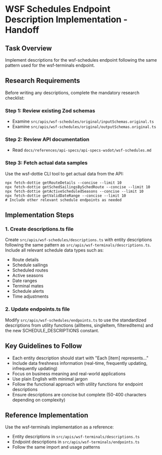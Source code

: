# WSF Schedules Endpoint Description Implementation - Handoff

## Task Overview
Implement descriptions for the wsf-schedules endpoint following the same pattern used for the wsf-terminals endpoint.

## Research Requirements
Before writing any descriptions, complete the mandatory research checklist:

### Step 1: Review existing Zod schemas
- Examine `src/apis/wsf-schedules/original/inputSchemas.original.ts`
- Examine `src/apis/wsf-schedules/original/outputSchemas.original.ts`

### Step 2: Review API documentation
- Read `docs/references/api-specs/api-specs-wsdot/wsf-schedules.md`

### Step 3: Fetch actual data samples
Use the wsf-dottie CLI tool to get actual data from the API:
```
npx fetch-dottie getRouteDetails --concise --limit 10
npx fetch-dottie getSchedSailingsBySchedRoute --concise --limit 10
npx fetch-dottie getActiveScheduledSeasons --concise --limit 10
npx fetch-dottie getValidDateRange --concise --limit 10
# Include other relevant schedule endpoints as needed
```

## Implementation Steps

### 1. Create descriptions.ts file
Create `src/apis/wsf-schedules/descriptions.ts` with entity descriptions following the same pattern as `src/apis/wsf-terminals/descriptions.ts`. Include all relevant schedule data types such as:
- Route details
- Schedule sailings
- Scheduled routes
- Active seasons
- Date ranges
- Terminal mates
- Schedule alerts
- Time adjustments

### 2. Update endpoints.ts file
Modify `src/apis/wsf-schedules/endpoints.ts` to use the standardized descriptions from utility functions (allItems, singleItem, filteredItems) and the new SCHEDULE_DESCRIPTIONS constant.

## Key Guidelines to Follow
- Each entity description should start with "Each [item] represents..."
- Include data freshness information (real-time, frequently updating, infrequently updating)
- Focus on business meaning and real-world applications
- Use plain English with minimal jargon
- Follow the functional approach with utility functions for endpoint descriptions
- Ensure descriptions are concise but complete (50-400 characters depending on complexity)

## Reference Implementation
Use the wsf-terminals implementation as a reference:
- Entity descriptions in `src/apis/wsf-terminals/descriptions.ts`
- Endpoint descriptions in `src/apis/wsf-terminals/endpoints.ts`
- Follow the same import and usage patterns